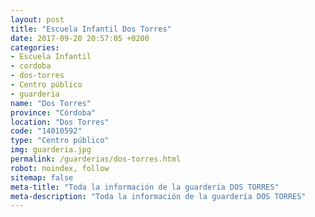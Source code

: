 ```yaml
---
layout: post
title: "Escuela Infantil Dos Torres"
date: 2017-09-20 20:57:05 +0200
categories:
- Escuela Infantil
- cordoba
- dos-torres
- Centro público
- guarderia
name: "Dos Torres"
province: "Córdoba"
location: "Dos Torres"
code: "14010592"
type: "Centro público"
img: guarderia.jpg
permalink: /guarderias/dos-torres.html
robot: noindex, follow
sitemap: false
meta-title: "Toda la información de la guardería DOS TORRES"
meta-description: "Toda la información de la guardería DOS TORRES"
---
```

